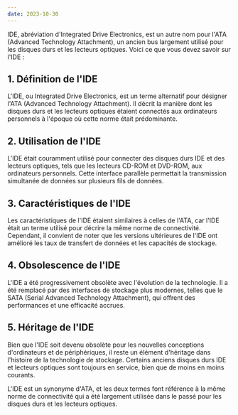 ```yaml
---
date: 2023-10-30
---
```


IDE, abréviation d'Integrated Drive Electronics, est un autre nom pour l'ATA (Advanced Technology Attachment), un ancien bus largement utilisé pour les disques durs et les lecteurs optiques. Voici ce que vous devez savoir sur l'IDE :

## **1. Définition de l'IDE**

L'IDE, ou Integrated Drive Electronics, est un terme alternatif pour désigner l'ATA (Advanced Technology Attachment). Il décrit la manière dont les disques durs et les lecteurs optiques étaient connectés aux ordinateurs personnels à l'époque où cette norme était prédominante.

## **2. Utilisation de l'IDE**

L'IDE était couramment utilisé pour connecter des disques durs IDE et des lecteurs optiques, tels que les lecteurs CD-ROM et DVD-ROM, aux ordinateurs personnels. Cette interface parallèle permettait la transmission simultanée de données sur plusieurs fils de données.

## **3. Caractéristiques de l'IDE**

Les caractéristiques de l'IDE étaient similaires à celles de l'ATA, car l'IDE était un terme utilisé pour décrire la même norme de connectivité. Cependant, il convient de noter que les versions ultérieures de l'IDE ont amélioré les taux de transfert de données et les capacités de stockage.

## **4. Obsolescence de l'IDE**

L'IDE a été progressivement obsolète avec l'évolution de la technologie. Il a été remplacé par des interfaces de stockage plus modernes, telles que le SATA (Serial Advanced Technology Attachment), qui offrent des performances et une efficacité accrues.

## **5. Héritage de l'IDE**

Bien que l'IDE soit devenu obsolète pour les nouvelles conceptions d'ordinateurs et de périphériques, il reste un élément d'héritage dans l'histoire de la technologie de stockage. Certains anciens disques durs IDE et lecteurs optiques sont toujours en service, bien que de moins en moins courants.

L'IDE est un synonyme d'ATA, et les deux termes font référence à la même norme de connectivité qui a été largement utilisée dans le passé pour les disques durs et les lecteurs optiques.
